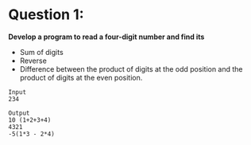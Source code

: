 Question 1:
==========

**Develop a program to read a four-digit number and find its**  
- Sum of digits  
- Reverse  
- Difference between the product of digits at the odd position and the product of digits at the even position.  

```Example:
Input
234

Output
10 (1+2+3+4)
4321
-5(1*3 - 2*4)
````
